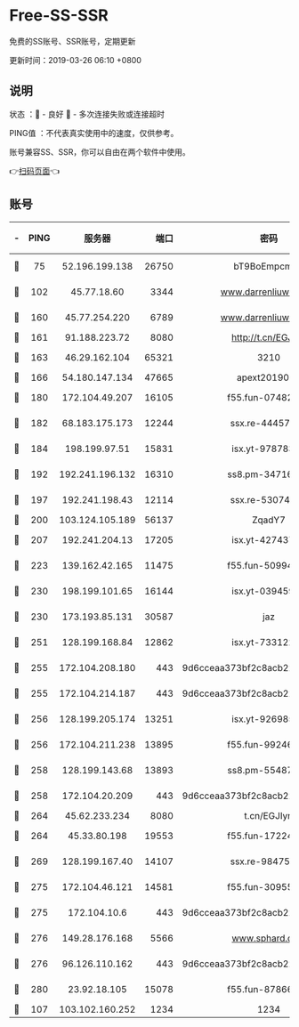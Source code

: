 # Free-SS-SSR

免费的SS账号、SSR账号，定期更新

更新时间：2019-03-26 06:10 +0800

## 说明

状态     ：🙂 - 良好 🙁 - 多次连接失败或连接超时

PING值   ：不代表真实使用中的速度，仅供参考。

账号兼容SS、SSR，你可以自由在两个软件中使用。

👉[扫码页面](https://liesauer.github.io/Free-SS-SSR/)👈

## 账号

|-|PING|服务器|端口|密码|加密方式|区域|
|:----:|:----:|:-----:|-----:|:----:|:----:|:----:|
|🙂|75|52.196.199.138|26750|bT9BoEmpcmP7|aes-256-cfb|JP|
|🙂|102|45.77.18.60|3344|www.darrenliuwei.com|aes-256-cfb|JP|
|🙂|160|45.77.254.220|6789|www.darrenliuwei.com|aes-256-cfb|SG|
|🙂|161|91.188.223.72|8080|http://t.cn/EGJIyrl|rc4-md5|RU|
|🙂|163|46.29.162.104|65321|3210|aes-256-ctr|RU|
|🙂|166|54.180.147.134|47665|apext2019001|chacha20|KR|
|🙂|180|172.104.49.207|16105|f55.fun-07482926|aes-256-cfb|SG|
|🙂|182|68.183.175.173|12244|ssx.re-44457253|aes-256-cfb|US|
|🙂|184|198.199.97.51|15831|isx.yt-97878355|aes-256-cfb|US|
|🙂|192|192.241.196.132|16310|ss8.pm-34716265|aes-256-cfb|US|
|🙂|197|192.241.198.43|12114|ssx.re-53074650|aes-256-cfb|US|
|🙂|200|103.124.105.189|56137|ZqadY7|chacha20|CN|
|🙂|207|192.241.204.13|17205|isx.yt-42743727|aes-256-cfb|US|
|🙂|223|139.162.42.165|11475|f55.fun-50994506|aes-256-cfb|SG|
|🙂|230|198.199.101.65|16144|isx.yt-03945929|aes-256-cfb|US|
|🙂|230|173.193.85.131|30587|jaz|aes-256-cfb|US|
|🙂|251|128.199.168.84|12862|isx.yt-73312221|aes-256-cfb|SG|
|🙂|255|172.104.208.180|443|9d6cceaa373bf2c8acb22e60b6a58be6|aes-256-cfb|US|
|🙂|255|172.104.214.187|443|9d6cceaa373bf2c8acb22e60b6a58be6|aes-256-cfb|US|
|🙂|256|128.199.205.174|13251|isx.yt-92698565|aes-256-cfb|SG|
|🙂|256|172.104.211.238|13895|f55.fun-99246337|aes-256-cfb|US|
|🙂|258|128.199.143.68|13893|ss8.pm-55487528|aes-256-cfb|SG|
|🙂|258|172.104.20.209|443|9d6cceaa373bf2c8acb22e60b6a58be6|aes-256-cfb|US|
|🙂|264|45.62.233.234|8080|t.cn/EGJIyrl|rc4-md5|CA|
|🙂|264|45.33.80.198|19553|f55.fun-17224579|aes-256-cfb|US|
|🙂|269|128.199.167.40|14107|ssx.re-98475570|aes-256-cfb|SG|
|🙂|275|172.104.46.121|14581|f55.fun-30955326|aes-256-cfb|SG|
|🙂|275|172.104.10.6|443|9d6cceaa373bf2c8acb22e60b6a58be6|aes-256-cfb|US|
|🙂|276|149.28.176.168|5566|www.sphard.com|aes-256-cfb|AU|
|🙂|276|96.126.110.162|443|9d6cceaa373bf2c8acb22e60b6a58be6|aes-256-cfb|US|
|🙂|280|23.92.18.105|15078|f55.fun-87866035|aes-256-cfb|US|
|🙁|107|103.102.160.252|1234|1234|rc4-md5|JP|
